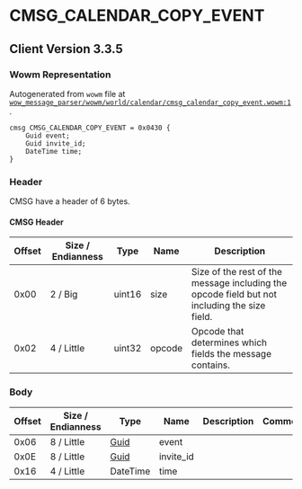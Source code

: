 # CMSG_CALENDAR_COPY_EVENT

## Client Version 3.3.5

### Wowm Representation

Autogenerated from `wowm` file at [`wow_message_parser/wowm/world/calendar/cmsg_calendar_copy_event.wowm:1`](https://github.com/gtker/wow_messages/tree/main/wow_message_parser/wowm/world/calendar/cmsg_calendar_copy_event.wowm#L1).
```rust,ignore
cmsg CMSG_CALENDAR_COPY_EVENT = 0x0430 {
    Guid event;
    Guid invite_id;
    DateTime time;
}
```
### Header

CMSG have a header of 6 bytes.

#### CMSG Header

| Offset | Size / Endianness | Type   | Name   | Description |
| ------ | ----------------- | ------ | ------ | ----------- |
| 0x00   | 2 / Big           | uint16 | size   | Size of the rest of the message including the opcode field but not including the size field.|
| 0x02   | 4 / Little        | uint32 | opcode | Opcode that determines which fields the message contains.|

### Body

| Offset | Size / Endianness | Type | Name | Description | Comment |
| ------ | ----------------- | ---- | ---- | ----------- | ------- |
| 0x06 | 8 / Little | [Guid](../spec/packed-guid.md) | event |  |  |
| 0x0E | 8 / Little | [Guid](../spec/packed-guid.md) | invite_id |  |  |
| 0x16 | 4 / Little | DateTime | time |  |  |

